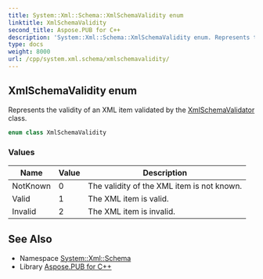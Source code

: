 ```yaml
---
title: System::Xml::Schema::XmlSchemaValidity enum
linktitle: XmlSchemaValidity
second_title: Aspose.PUB for C++
description: 'System::Xml::Schema::XmlSchemaValidity enum. Represents the validity of an XML item validated by the XmlSchemaValidator class in C++.'
type: docs
weight: 8000
url: /cpp/system.xml.schema/xmlschemavalidity/
---
```

## XmlSchemaValidity enum


Represents the validity of an XML item validated by the [XmlSchemaValidator](../xmlschemavalidator/) class.

```cpp
enum class XmlSchemaValidity
```

### Values

| Name | Value | Description |
| --- | --- | --- |
| NotKnown | 0 | The validity of the XML item is not known. |
| Valid | 1 | The XML item is valid. |
| Invalid | 2 | The XML item is invalid. |

## See Also

* Namespace [System::Xml::Schema](../)
* Library [Aspose.PUB for C++](../../)

